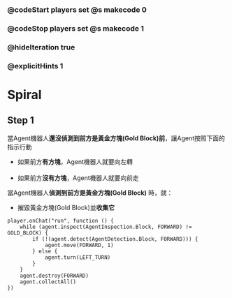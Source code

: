 ### @codeStart players set @s makecode 0
### @codeStop players set @s makecode 1

### @hideIteration true 
### @explicitHints 1


# Spiral

## Step 1
當Agent機器人<strong>還沒偵測到前方是黃金方塊(Gold Block)前</strong>，讓Agent按照下面的指示行動<br>
<ul><li>如果前方<strong>有方塊</strong>，Agent機器人就要向左轉</li><br><li>如果前方<strong>沒有方塊</strong>，Agent機器人就要向前走</li></ul>

當Agent機器人<strong>偵測到前方是黃金方塊(Gold Block)</strong> 時，就：<br>
<ul><li>摧毀黃金方塊(Gold Block)並<strong>收集它</strong></li></ul>

```ghost
player.onChat("run", function () {
    while (agent.inspect(AgentInspection.Block, FORWARD) != GOLD_BLOCK) {
        if (!(agent.detect(AgentDetection.Block, FORWARD))) {
            agent.move(FORWARD, 1)
        } else {
            agent.turn(LEFT_TURN)
        }
    }
    agent.destroy(FORWARD)
    agent.collectAll()
})
```
